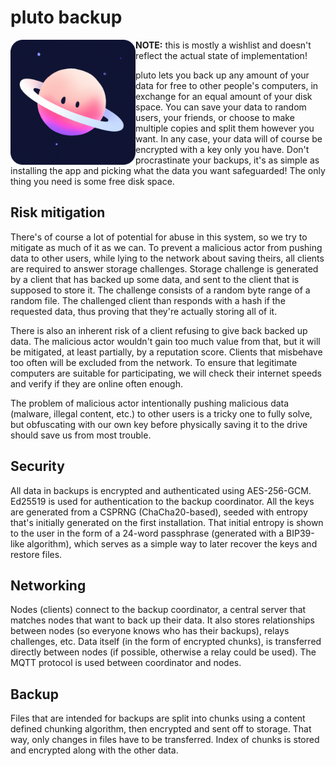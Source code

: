 # pluto backup

<img height="200px" width="200px" alt="pluto logo" src="graphics/icons/logo.png" align="left">

**NOTE:** this is mostly a wishlist and doesn't reflect the actual state of implementation!

pluto lets you back up any amount of your data for free to other people's computers, in exchange for an equal amount of your disk space. You can save your data to random users, your friends, or choose to make multiple copies and split them however you want. In any case, your data will of course be encrypted with a key only you have. Don't procrastinate your backups, it's as simple as installing the app and picking what the data you want safeguarded! The only thing you need is some free disk space.


## Risk mitigation
There's of course a lot of potential for abuse in this system, so we try to mitigate as much of it as we can. To prevent a malicious actor from pushing data to other users, while lying to the network about saving theirs, all clients are required to answer storage challenges. Storage challenge is generated by a client that has backed up some data, and sent to the client that is supposed to store it. The challenge consists of a random byte range of a random file. The challenged client than responds with a hash if the requested data, thus proving that they're actually storing all of it.

There is also an inherent risk of a client refusing to give back backed up data. The malicious actor wouldn't gain too much value from that, but it will be mitigated, at least partially, by a reputation score. Clients that misbehave too often will be excluded from the network. To ensure that legitimate computers are suitable for participating, we will check their internet speeds and verify if they are online often enough.

The problem of malicious actor intentionally pushing malicious data (malware, illegal content, etc.) to other users is a tricky one to fully solve, but obfuscating with our own key before physically saving it to the drive should save us from most trouble.

## Security
All data in backups is encrypted and authenticated using AES-256-GCM. Ed25519 is used for authentication to the backup coordinator. All the keys are generated from a CSPRNG (ChaCha20-based), seeded with entropy that's initially generated on the first installation. That initial entropy is shown to the user in the form of a 24-word passphrase (generated with a BIP39-like algorithm), which serves as a simple way to later recover the keys and restore files.

## Networking
Nodes (clients) connect to the backup coordinator, a central server that matches nodes that want to back up their data. It also stores relationships between nodes (so everyone knows who has their backups), relays challenges, etc. Data itself (in the form of encrypted chunks), is transferred directly between nodes (if possible, otherwise a relay could be used). The MQTT protocol is used between coordinator and nodes.

## Backup
Files that are intended for backups are split into chunks using a content defined chunking algorithm, then encrypted and sent off to storage. That way, only changes in files have to be transferred. Index of chunks is stored and encrypted along with the other data.
